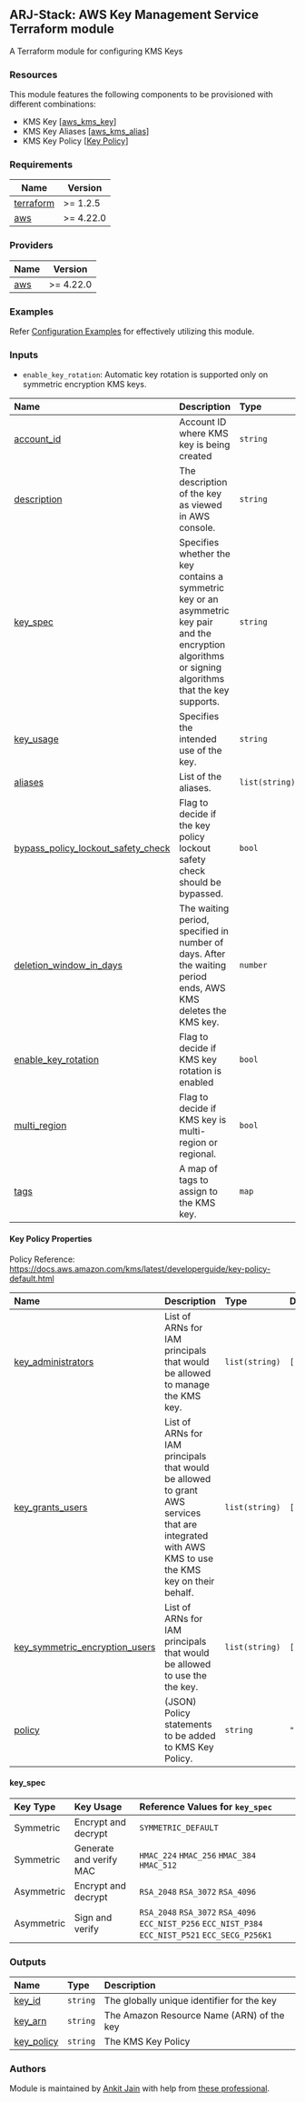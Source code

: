 ## ARJ-Stack: AWS Key Management Service Terraform module

A Terraform module for configuring KMS Keys

### Resources
This module features the following components to be provisioned with different combinations:

- KMS Key [[aws_kms_key](https://registry.terraform.io/providers/hashicorp/aws/latest/docs/resources/kms_key)]
- KMS Key Aliases [[aws_kms_alias](https://registry.terraform.io/providers/hashicorp/aws/latest/docs/resources/kms_alias)]
- KMS Key Policy [[Key Policy](https://docs.aws.amazon.com/kms/latest/developerguide/key-policy-default.html)]


### Requirements

| Name | Version |
|------|---------|
| <a name="requirement_terraform"></a> [terraform](#requirement\_terraform) | >= 1.2.5 |
| <a name="requirement_aws"></a> [aws](#requirement\_aws) | >= 4.22.0 |

### Providers

| Name | Version |
|------|---------|
| <a name="provider_aws"></a> [aws](#provider\_aws) | >= 4.22.0 |

### Examples

Refer [Configuration Examples](https://github.com/ankit-jn/terraform-aws-examples/tree/main/aws-kms) for effectively utilizing this module.

### Inputs

- `enable_key_rotation`: Automatic key rotation is supported only on symmetric encryption KMS keys.

| Name | Description | Type | Default | Required |
|:------|:------|:------|:------|:------:|
| <a name="account_id"></a> [account_id](#input\_account\_id) | Account ID where KMS key is being created | `string` |  | yes |
| <a name="description"></a> [description](#input\_description) | The description of the key as viewed in AWS console. | `string` | `null` | no |
| <a name="key_spec"></a> [key_spec](#key\_spec) | Specifies whether the key contains a symmetric key or an asymmetric key pair and the encryption algorithms or signing algorithms that the key supports. | `string` | `"SYMMETRIC_DEFAULT"` | no |
| <a name="key_usage"></a> [key_usage](#input\_key\_usage) | Specifies the intended use of the key. | `string` | `"ENCRYPT_DECRYPT"` | no |
| <a name="aliases"></a> [aliases](#input\_aliases) | List of the aliases. | `list(string)` | `[]` | no |
| <a name="bypass_policy_lockout_safety_check"></a> [bypass_policy_lockout_safety_check](#input\_bypass\_policy\_lockout\_safety\_check) | Flag to decide if the key policy lockout safety check should be bypassed. | `bool` | `false` | no |
| <a name="deletion_window_in_days"></a> [deletion_window_in_days](#input\_deletion\_window\_in\_days) | The waiting period, specified in number of days. After the waiting period ends, AWS KMS deletes the KMS key. | `number` | `30` | no |
| <a name="enable_key_rotation"></a> [enable_key_rotation](#input\_enable\_key\_rotation) | Flag to decide if KMS key rotation is enabled | `bool` | `false` | no |
| <a name="multi_region"></a> [multi_region](#input\_multi\_region) | Flag to decide if KMS key is multi-region or regional. | `bool` | `false` | no |
| <a name="tags"></a> [tags](#input\_tags) | A map of tags to assign to the KMS key. | `map` | `{}` | no |

#### Key Policy Properties

Policy Reference: https://docs.aws.amazon.com/kms/latest/developerguide/key-policy-default.html
    
| Name | Description | Type | Default | Required |
|:------|:------|:------|:------|:------:|
| <a name="key_administrators"></a> [key_administrators](#input\_key\_administrators) | List of ARNs for IAM principals that would be allowed to manage the KMS key. | `list(string)` | `[]` | no |
| <a name="key_grants_users"></a> [key_grants_users](#input\_key\_grants\_users) | List of ARNs for IAM principals that would be allowed to grant AWS services that are integrated with AWS KMS to use the KMS key on their behalf. | `list(string)` | `[]` | no |
| <a name="key_users"></a> [key_symmetric_encryption_users](#input\_key\_symmetric\_encryption\_users) | List of ARNs for IAM principals that would be allowed to use the the key. | `list(string)` | `[]` | no |
| <a name="policy"></a> [policy](#input\_policy) | (JSON) Policy statements to be added to KMS Key Policy. | `string` | `""` | no |

#### key_spec

| Key Type | Key Usage | Reference Values for `key_spec`|
|:------|:------|:------|
| Symmetric | Encrypt and decrypt | `SYMMETRIC_DEFAULT` |
| Symmetric | Generate and verify MAC | `HMAC_224` `HMAC_256` `HMAC_384` `HMAC_512` |
| Asymmetric | Encrypt and decrypt | `RSA_2048` `RSA_3072` `RSA_4096` |
| Asymmetric | Sign and verify | `RSA_2048` `RSA_3072` `RSA_4096` `ECC_NIST_P256` `ECC_NIST_P384` `ECC_NIST_P521` `ECC_SECG_P256K1` |

### Outputs

| Name | Type | Description |
|:------|:------|:------|
| <a name="key_id"></a> [key_id](#output\_key\_id) | `string` | The globally unique identifier for the key |
| <a name="key_arn"></a> [key_arn](#output\_key\_arn) | `string` | The Amazon Resource Name (ARN) of the key |
| <a name="key_policy"></a> [key_policy](#output\_key\_policy) | `string` | The KMS Key Policy |

### Authors

Module is maintained by [Ankit Jain](https://github.com/ankit-jn) with help from [these professional](https://github.com/ankit-jn/terraform-aws-kms/graphs/contributors).

